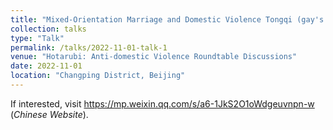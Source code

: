 ```yaml
---
title: "Mixed-Orientation Marriage and Domestic Violence Tongqi (gay's wife) Suffered"
collection: talks
type: "Talk"
permalink: /talks/2022-11-01-talk-1
venue: "Hotarubi: Anti-domestic Violence Roundtable Discussions"
date: 2022-11-01
location: "Changping District, Beijing"
---
```


If interested, visit https://mp.weixin.qq.com/s/a6-1JkS2O1oWdgeuvnpn-w (*Chinese Website*).